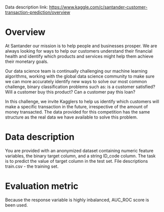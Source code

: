 Data description link: https://www.kaggle.com/c/santander-customer-transaction-prediction/overview

# Overview
At Santander our mission is to help people and businesses prosper. We are always looking for ways to help our customers understand their financial health and identify which products and services might help them achieve their monetary goals.

Our data science team is continually challenging our machine learning algorithms, working with the global data science community to make sure we can more accurately identify new ways to solve our most common challenge, binary classification problems such as: is a customer satisfied? Will a customer buy this product? Can a customer pay this loan?

In this challenge, we invite Kagglers to help us identify which customers will make a specific transaction in the future, irrespective of the amount of money transacted. The data provided for this competition has the same structure as the real data we have available to solve this problem.
# Data description
You are provided with an anonymized dataset containing numeric feature variables, the binary target column, and a string ID_code column.
The task is to predict the value of target column in the test set.
File descriptions
train.csv - the training set.
# Evaluation metric
Because the response variable is highly inbalanced, AUC_ROC score is been used.

